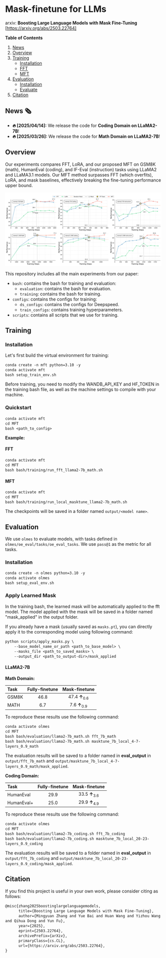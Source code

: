 # Mask-finetune for LLMs
arxiv: **Boosting Large Language Models with Mask Fine-Tuning** [https://arxiv.org/abs/2503.22764]

**Table of Contents**

1. [News](#news-%EF%B8%8F)
2. [Overview](#overview)
3. [Training](#training)
    - [Installation](#installation)
    - [FFT](#fft)
    - [MFT](#mft)
4. [Evaluation](#evaluation)
    - [Installation](#installation-1)
    - [Evaluate](#evaluate)
5. [Citation](#citation)

## News 🗞️

* **🔥 [2025/04/14]:** We release the code for **Coding Domain on LLaMA2-7B**!
* **🔥 [2025/03/26]:** We release the code for **Math Domain on LLaMA2-7B**!

## Overview

Our experiments compares FFT, LoRA, and our proposed MFT on GSM8K (math), HumanEval (coding), and IF-Eval (instruction) tasks using LLaMA2 and LLaMA3.1 models. Our MFT method surpasses FFT (which overfits), LoRA, and mask baselines, effectively breaking the fine-tuning performance upper bound.

![Overview of MFT](assets/overview.png)

This repository includes all the main experiments from our paper:

- `bash`: contains the bash for training and evaluation:
    - `evaluation`: contains the bash for evaluation.
    - `training`: contains the bash for training.
- `configs`: contains the configs for training:
    - `ds_configs`: contains the configs for Deepspeed.
    - `train_configs`: contains training hyperparameters.
- `scripts`: contains all scripts that we use for training.

## Training

### Installation

Let's first build the virtual environment for training:

```shell
conda create -n mft python=3.10 -y
conda activate mft
bash setup_train_env.sh
```

Before training, you need to modify the WANDB_API_KEY and HF_TOKEN in the training bash file, as well as the machine settings to compile with your machine.

### Quickstart

```shell
conda activate mft
cd MFT
bash <path_to_config>
```

**Example:**

#### FFT

```shell
conda activate mft
cd MFT
bash bash/training/run_fft_llama2-7b_math.sh
```

#### MFT

```shell
conda activate mft
cd MFT
bash bash/training/run_local_masktune_llama2-7b_math.sh
```

The checkpoints will be saved in a folder named `output/<model name>`.

## Evaluation

We use `olmes` to evaluate models, with tasks defined in `olmes/oe_eval/tasks/oe_eval_tasks`. We use `pass@1` as the metric for all tasks.

### Installation

```shell
conda create -n olmes python=3.10 -y
conda activate olmes
bash setup_eval_env.sh
```

### Apply Learned Mask

In the training bash, the learned mask will be automatically applied to the fft model. The model applied with the mask will be saved in a folder named "mask_applied" in the output folder.

If you already have a mask (usually saved as `masks.pt`), you can directly apply it to the corresponding model using following command:

```shell
python scripts/apply_masks.py \
    --base_model_name_or_path <path_to_base_model> \
    --masks_file <path_to_saved_masks> \
    --output_dir <path_to_output-dir>/mask_applied
```

#### LLaMA2-7B

**Math Domain:**

| Task  | Fully-finetune | Mask-finetune                      |
|:------|:--------------:|:----------------------------------:|
| GSM8K | 46.8           | 47.4 <b>↑</b></span><sub>0.6</sub> |
| MATH  | 6.7            | 7.6 <b>↑</b></span><sub>0.9</sub>  |

To reproduce these results use the following command:

```shell
conda activate olmes
cd MFT
bash bash/evaluation/llama2-7b_math.sh fft_7b_math
bash bash/evaluation/llama2-7b_math.sh masktune_7b_local_4-7-layers_0.9_math
```

The evaluation results will be saved to a folder named in **eval_output** in `output/fft_7b_math` and `output/masktune_7b_local_4-7-layers_0.9_math/mask_applied`.

**Coding Domain:**

| Task       | Fully-finetune | Mask-finetune                      |
|:-----------|:--------------:|:----------------------------------:|
| HumanEval  | 29.9           | 33.5 <b>↑</b></span><sub>3.6</sub> |
| HumanEval+ | 25.0           | 29.9 <b>↑</b></span><sub>4.9</sub> |

To reproduce these results use the following command:

```shell
conda activate olmes
cd MFT
bash bash/evaluation/llama2-7b_coding.sh fft_7b_coding
bash bash/evaluation/llama2-7b_coding.sh masktune_7b_local_20-23-layers_0.9_coding
```

The evaluation results will be saved to a folder named in **eval_output** in `output/fft_7b_coding` and `output/masktune_7b_local_20-23-layers_0.9_coding/mask_applied`.

## Citation

If you find this project is useful in your own work, please consider citing as follows:

```
@misc{zhang2025boostinglargelanguagemodels,
      title={Boosting Large Language Models with Mask Fine-Tuning}, 
      author={Mingyuan Zhang and Yue Bai and Huan Wang and Yizhou Wang and Qihua Dong and Yun Fu},
      year={2025},
      eprint={2503.22764},
      archivePrefix={arXiv},
      primaryClass={cs.CL},
      url={https://arxiv.org/abs/2503.22764}, 
}
```
